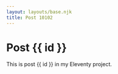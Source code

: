 ```yaml
---
layout: layouts/base.njk
title: Post 10102
---
```


# Post {{ id }}

This is post {{ id }} in my Eleventy project.
